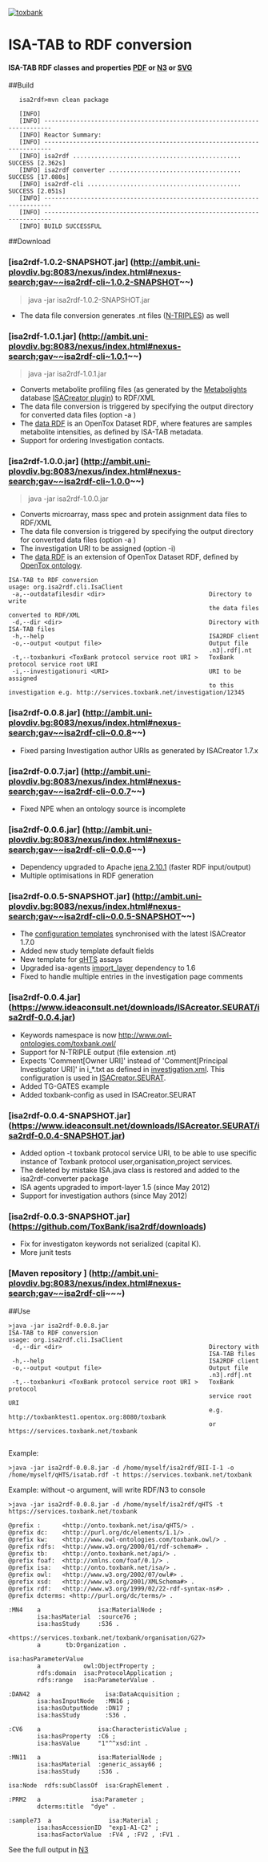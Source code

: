 <a href='http://toxbank.net'><img src='http://toxbank.github.io/isa2rdf/images/toxbank_rgb-72.png' alt = 'toxbank' title='ToxBank'></a>

ISA-TAB to RDF conversion
================

#### ISA-TAB RDF classes and properties <a href='https://github.com/ToxBank/isa2rdf/blob/master/isa2rdf/isa2rdf-cli/isa2rdf_clas.pdf'>PDF</a> or <a href='https://github.com/ToxBank/isa2rdf/blob/master/isa2rdf/isa2rdf-cli/isa2rdf_clases_properties.n3'>N3</a> or <a href='https://github.com/ToxBank/isa2rdf/blob/master/isa2rdf/isa2rdf-cli/isa2rdf_clases_properties.svg'>SVG</a>



##Build
````
   isa2rdf>mvn clean package

   [INFO]
   [INFO] ------------------------------------------------------------------------
   [INFO] Reactor Summary:
   [INFO] ------------------------------------------------------------------------
   [INFO] isa2rdf ............................................... SUCCESS [2.362s]
   [INFO] isa2rdf converter ..................................... SUCCESS [17.080s]
   [INFO] isa2rdf-cli ........................................... SUCCESS [2.051s]
   [INFO] ------------------------------------------------------------------------
   [INFO] ------------------------------------------------------------------------
   [INFO] BUILD SUCCESSFUL
````   


##Download 

### [isa2rdf-1.0.2-SNAPSHOT.jar] (http://ambit.uni-plovdiv.bg:8083/nexus/index.html#nexus-search;gav~~isa2rdf-cli~1.0.2-SNAPSHOT~~)
>java -jar isa2rdf-1.0.2-SNAPSHOT.jar

   * The data file conversion generates .nt files ([N-TRIPLES](http://www.w3.org/2001/sw/RDFCore/ntriples/)) as well 


### [isa2rdf-1.0.1.jar] (http://ambit.uni-plovdiv.bg:8083/nexus/index.html#nexus-search;gav~~isa2rdf-cli~1.0.1~~)
>java -jar isa2rdf-1.0.1.jar

   * Converts metabolite profiling files (as generated by the [Metabolights](http://www.ebi.ac.uk/metabolights/) database [ISACreator plugin](https://github.com/ISA-agents/ISAcreatorPlugins/tree/master/Metabolomics)) to RDF/XML
   * The data file conversion is triggered by specifying the output directory for converted data files (option -a ) 
   * The [data RDF](https://github.com/ToxBank/isa2rdf/tree/master/isa2rdf/isa2rdf-converter) is an OpenTox Dataset RDF, where features are samples metabolite intensities, as defined by ISA-TAB metadata.
   * Support for ordering Investigation contacts.
    


### [isa2rdf-1.0.0.jar] (http://ambit.uni-plovdiv.bg:8083/nexus/index.html#nexus-search;gav~~isa2rdf-cli~1.0.0~~)
>java -jar isa2rdf-1.0.0.jar

   * Converts microarray, mass spec and protein assignment data files to RDF/XML
   * The data file conversion is triggered by specifying the output directory for converted data files (option -a ) 
   * The investigation URI to be assigned (option -i)
   * The [data RDF](https://github.com/ToxBank/isa2rdf/tree/master/isa2rdf/isa2rdf-converter) is an extension of OpenTox Dataset RDF, defined by [OpenTox ontology](http://opentox.org/api/1.2/opentox.owl).
    
````   
ISA-TAB to RDF conversion
usage: org.isa2rdf.cli.IsaClient
 -a,--outdatafilesdir <dir>                             Directory to write
                                                        the data files converted to RDF/XML
 -d,--dir <dir>                                         Directory with  ISA-TAB files
 -h,--help                                              ISA2RDF client
 -o,--output <output file>                              Output file
                                                        .n3|.rdf|.nt
 -t,--toxbankuri <ToxBank protocol service root URI >   ToxBank protocol service root URI 
 -i,--investigationuri <URI>                            URI to be assigned
                                                        to this investigation e.g. http://services.toxbank.net/investigation/12345
````

### [isa2rdf-0.0.8.jar] (http://ambit.uni-plovdiv.bg:8083/nexus/index.html#nexus-search;gav~~isa2rdf-cli~0.0.8~~)

   * Fixed parsing Investigation author URIs as generated by ISACreator 1.7.x
    
### [isa2rdf-0.0.7.jar] (http://ambit.uni-plovdiv.bg:8083/nexus/index.html#nexus-search;gav~~isa2rdf-cli~0.0.7~~)

   * Fixed NPE when an ontology source is incomplete
    
### [isa2rdf-0.0.6.jar] (http://ambit.uni-plovdiv.bg:8083/nexus/index.html#nexus-search;gav~~isa2rdf-cli~0.0.6~~)
   
   * Dependency upgraded to Apache [jena 2.10.1](http://jena.apache.org/download/index.html) (faster RDF input/output)
   * Multiple optimisations in RDF generation 

### [isa2rdf-0.0.5-SNAPSHOT.jar] (http://ambit.uni-plovdiv.bg:8083/nexus/index.html#nexus-search;gav~~isa2rdf-cli~0.0.5-SNAPSHOT~~)

   * The [configuration templates](/isa2rdf/isa2rdf-cli/src/main/resources/toxbank-config) synchronised with the latest ISACreator 1.7.0
   * Added new study template default fields 
   * New template for [qHTS](/isa2rdf/isa2rdf-cli/src/main/resources/toxbank-config/qHTS.xml) assays
   * Upgraded isa-agents [import_layer](https://github.com/ISA-agents/ISAvalidator-ISAconverter-BIImanager/tree/master/import_layer) dependency to 1.6
   * Fixed to handle multiple entries in the investigation page comments

### [isa2rdf-0.0.4.jar] (https://www.ideaconsult.net/downloads/ISAcreator.SEURAT/isa2rdf-0.0.4.jar)
   
   * Keywords namespace is now http://www.owl-ontologies.com/toxbank.owl/
   * Support for N-TRIPLE output (file extension .nt)
   * Expects 'Comment[Owner URI]' instead of 'Comment[Principal Investigator URI]' in i_*.txt as defined in [investigation.xml](https://github.com/ToxBank/isa2rdf/blob/master/isa2rdf/isa2rdf-cli/src/main/resources/toxbank-config/investigation.xml). 
This configuration is used in [ISACreator.SEURAT](https://github.com/ToxBank/toxbank-isa-plugin).
   * Added TG-GATES example
   * Added toxbank-config as used in ISACreator.SEURAT

   
### [isa2rdf-0.0.4-SNAPSHOT.jar] (https://www.ideaconsult.net/downloads/ISAcreator.SEURAT/isa2rdf-0.0.4-SNAPSHOT.jar)

   * Added option -t toxbank protocol service URI, to be able to use specific instance of Toxbank protocol user,organisation,project services.
   * The deleted by mistake ISA.java class is restored and added to the isa2rdf-converter package
   * ISA agents upgraded to import-layer 1.5 (since May 2012)
   * Support for investigation authors (since May 2012)

   
### [isa2rdf-0.0.3-SNAPSHOT.jar] (https://github.com/ToxBank/isa2rdf/downloads)  
   
   * Fix for investigaton keywords not serialized (capital K).
   * More junit tests
   
### [Maven repository ] (http://ambit.uni-plovdiv.bg:8083/nexus/index.html#nexus-search;gav~~isa2rdf-cli~~~)

##Use


```
>java -jar isa2rdf-0.0.8.jar
ISA-TAB to RDF conversion
usage: org.isa2rdf.cli.IsaClient
 -d,--dir <dir>                                         Directory with
                                                        ISA-TAB files
 -h,--help                                              ISA2RDF client
 -o,--output <output file>                              Output file
                                                        .n3|.rdf|.nt
 -t,--toxbankuri <ToxBank protocol service root URI >   ToxBank protocol
                                                        service root URI 
                                                        e.g. http://toxbanktest1.opentox.org:8080/toxbank
                                                        or https://services.toxbank.net/toxbank 
 
```

Example:

```
>java -jar isa2rdf-0.0.8.jar -d /home/myself/isa2rdf/BII-I-1 -o /home/myself/qHTS/isatab.rdf -t https://services.toxbank.net/toxbank
```

Example: without -o argument, will write RDF/N3 to console

```
>java -jar isa2rdf-0.0.8.jar -d /home/myself/isa2rdf/qHTS -t https://services.toxbank.net/toxbank

@prefix :      <http://onto.toxbank.net/isa/qHTS/> .
@prefix dc:    <http://purl.org/dc/elements/1.1/> .
@prefix kw:    <http://www.owl-ontologies.com/toxbank.owl/> .
@prefix rdfs:  <http://www.w3.org/2000/01/rdf-schema#> .
@prefix tb:    <http://onto.toxbank.net/api/> .
@prefix foaf:  <http://xmlns.com/foaf/0.1/> .
@prefix isa:   <http://onto.toxbank.net/isa/> .
@prefix owl:   <http://www.w3.org/2002/07/owl#> .
@prefix xsd:   <http://www.w3.org/2001/XMLSchema#> .
@prefix rdf:   <http://www.w3.org/1999/02/22-rdf-syntax-ns#> .
@prefix dcterms: <http://purl.org/dc/terms/> .

:MN4    a                isa:MaterialNode ;
        isa:hasMaterial  :source76 ;
        isa:hasStudy     :S36 .

<https://services.toxbank.net/toxbank/organisation/G27>
        a       tb:Organization .

isa:hasParameterValue
        a            owl:ObjectProperty ;
        rdfs:domain  isa:ProtocolApplication ;
        rdfs:range   isa:ParameterValue .

:DAN42  a                  isa:DataAcquisition ;
        isa:hasInputNode   :MN16 ;
        isa:hasOutputNode  :DN17 ;
        isa:hasStudy       :S36 .

:CV6    a                isa:CharacteristicValue ;
        isa:hasProperty  :C6 ;
        isa:hasValue     "1"^^xsd:int .

:MN11   a                isa:MaterialNode ;
        isa:hasMaterial  :generic_assay66 ;
        isa:hasStudy     :S36 .

isa:Node  rdfs:subClassOf  isa:GraphElement .

:PRM2   a              isa:Parameter ;
        dcterms:title  "dye" .

:sample73  a                isa:Material ;
        isa:hasAccessionID  "exp1-A1-C2" ;
        isa:hasFactorValue  :FV4 , :FV2 , :FV1 .

```


<output skipped> See the full output in [N3](https://github.com/ToxBank/isa2rdf/tree/master/isa2rdf/isa2rdf-cli/src/test/resources/toxbank/json/isatab.n3) 


